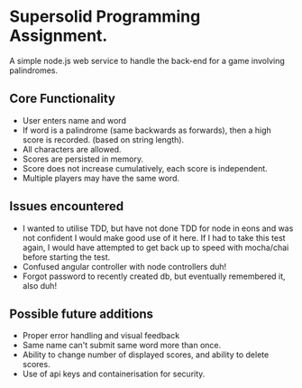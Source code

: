 # Supersolid Programming Assignment.

A simple node.js web service to handle the back-end for a game involving palindromes.


## Core Functionality

- User enters name and word
- If word is a palindrome (same backwards as forwards), then a high score
is recorded. (based on string length).
- All characters are allowed.
- Scores are persisted in memory.
- Score does not increase cumulatively, each score is independent.
- Multiple players may have the same word.


## Issues encountered

- I wanted to utilise TDD, but have not done TDD for node in eons and was not
confident I would make good use of it here. If I had to take this test again, I
would have attempted to get back up to speed with mocha/chai before starting the
test.
- Confused angular controller with node controllers duh!
- Forgot password to recently created db, but eventually remembered it, also duh!


## Possible future additions

- Proper error handling and visual feedback
- Same name can't submit same word more than once.
- Ability to change number of displayed scores, and ability to delete scores.
- Use of api keys and containerisation for security.
